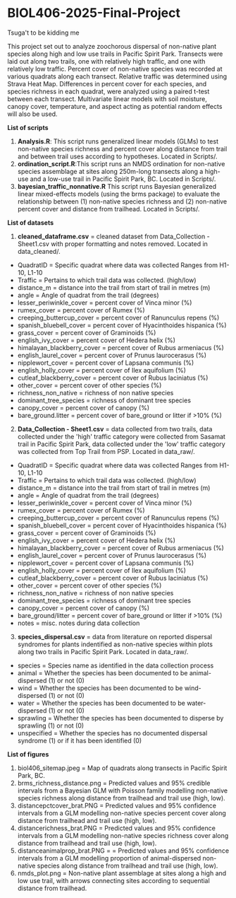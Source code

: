 # BIOL406-2025-Final-Project
Tsuga't to be kidding me

This project set out to analyze zoochorous dispersal of non-native plant species along high and low use trails in Pacific Spirit Park. Transects were laid out along two trails, one with relatively high traffic, and one with relatively low traffic. Percent cover of non-native species was recorded at various quadrats along each transect. Relative traffic was determined using Strava Heat Map. Differences in percent cover for each species, and species richness in each quadrat, were analyzed using a paired t-test between each transect. Multivariate linear models with soil moisture, canopy cover, temperature, and aspect acting as potential random effects will also be used.

**List of scripts**
1) **Analysis.R**: This script runs generalized linear models (GLMs) to test non-native species richness and percent cover along distance from trail and between trail uses according to hypotheses. Located in Scripts/.
2) **ordination_script.R**:This script runs an NMDS ordination for non-native species assemblage at sites along 250m-long transects along a high-use and a low-use trail in Pacific Spirit Park, BC. Located in Scripts/.
3) **bayesian_traffic_nonnative.R** This script runs Bayesian generalized linear mixed-effects models (using the brms package) to evaluate the relationship between (1) non-native species richness and (2) non-native percent cover and distance from trailhead. Located in Scripts/.

**List of datasets**
1) **cleaned_dataframe.csv** = cleaned dataset from Data_Collection - Sheet1.csv with proper formatting and notes removed. Located in data_cleaned/.

- QuadratID = Specific quadrat where data was collected Ranges from H1-10, L1-10
- Traffic = Pertains to which trail data was collected. (high/low)
- distance_m = distance into the trail from start of trail in metres (m)
- angle = Angle of quadrat from the trail (degrees)
- lesser_periwinkle_cover = percent cover of Vinca minor (%)
- rumex_cover =  percent cover of Rumex (%)
- creeping_buttercup_cover = percent cover of Ranunculus repens (%)
- spanish_bluebell_cover = percent cover of Hyacinthoides hispanica (%)
- grass_cover	= percent cover of Graminoids (%)
- english_ivy_cover = percent cover of Hedera helix (%)
- himalayan_blackberry_cover = percent cover of Rubus armeniacus (%)
- english_laurel_cover = percent cover of Prunus laurocerasus (%)
- nipplewort_cover = percent cover of Lapsana communis (%)
- english_holly_cover = percent cover of Ilex aquifolium (%)
- cutleaf_blackberry_cover = percent cover of Rubus laciniatus (%)
- other_cover = percent cover of other species (%) 
- richness_non_native = richness of non native species
- dominant_tree_species = richness of dominant tree species
- canopy_cover = percent cover of canopy (%)
- bare_ground.litter = percent cover of bare_ground or litter if >10% (%)



2) **Data_Collection - Sheet1.csv** = data collected from two trails, data collected under the 'high' traffic category were collected from Sasamat trail in Pacific Spirit Park, data collected under the 'low' traffic category was collected from Top Trail from PSP. Located in data_raw/.

- QuadratID = Specific quadrat where data was collected Ranges from H1-10, L1-10
- Traffic = Pertains to which trail data was collected. (high/low)
- distance_m = distance into the trail from start of trail in metres (m)
- angle = Angle of quadrat from the trail (degrees)
- lesser_periwinkle_cover = percent cover of Vinca minor (%)
- rumex_cover =  percent cover of Rumex (%)
- creeping_buttercup_cover = percent cover of Ranunculus repens (%)
- spanish_bluebell_cover = percent cover of Hyacinthoides hispanica (%)
- grass_cover	= percent cover of Graminoids (%)
- english_ivy_cover = percent cover of Hedera helix (%)
- himalayan_blackberry_cover = percent cover of Rubus armeniacus (%)
- english_laurel_cover = percent cover of Prunus laurocerasus (%)
- nipplewort_cover = percent cover of Lapsana communis (%)
- english_holly_cover = percent cover of Ilex aquifolium (%)
- cutleaf_blackberry_cover = percent cover of Rubus laciniatus (%)
- other_cover = percent cover of other species (%) 
- richness_non_native = richness of non native species
- dominant_tree_species = richness of dominant tree species
- canopy_cover = percent cover of canopy (%)
- bare_ground/litter = percent cover of bare_ground or litter if >10% (%)
- notes = misc. notes during data collection

3) **species_dispersal.csv** = data from literature on reported dispersal syndromes for plants indentified as non-native species within plots along two trails in Pacific Spirit Park. Located in data_raw/.

- species = Species name as identified in the data collection process
- animal = Whether the species has been documented to be animal-dispersed (1) or not (0)
- wind = Whether the species has been documented to be wind-dispersed (1) or not (0)
- water = Whether the species has been documented to be water-dispersed (1) or not (0)
- sprawling = Whether the species has been documented to disperse by sprawling (1) or not (0)
- unspecified = Whether the species has no documented dispersal syndrome (1) or if it has been identified (0)

**List of figures**
1) biol406_sitemap.jpeg = Map of quadrats along transects in Pacific Spirit Park, BC.
2) brms_richness_distance.png = Predicted values and 95% credible intervals from a Bayesian GLM with Poisson family modelling non-native species richness along distance from trailhead and trail use (high, low).
3) distancepctcover_brat.PNG = Predicted values and 95% confidence intervals from a GLM modelling non-native species percent cover along distance from trailhead and trail use (high, low).  
4) distancerichness_brat.PNG = Predicted values and 95% confidence intervals from a GLM modelling non-native species richness cover along distance from trailhead and trail use (high, low).
5) distanceanimalprop_brat.PNG = = Predicted values and 95% confidence intervals from a GLM modelling proportion of animal-dispersed non-native species along distance from trailhead and trail use (high, low).
6) nmds_plot.png = Non-native plant assemblage at sites along a high and low use trail, with arrows connecting sites according to sequential distance from trailhead.

